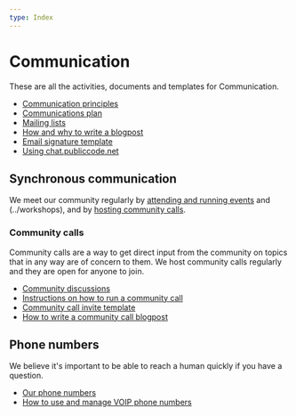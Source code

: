 ```yaml
---
type: Index
---
```


# Communication

These are all the activities, documents and templates for Communication.

* [Communication principles](communication-principles.md)
* [Communications plan](communications-plan.md)
* [Mailing lists](../tool-management/mailing-lists.md)
* [How and why to write a blogpost](blogging.md)
* [Email signature template](email-signature-template.md)
* [Using chat.publiccode.net](using-chat.md)

## Synchronous communication

We meet our community regularly by [attending and running events](../events) and (../workshops), and by [hosting community calls](../community-calls).

### Community calls

Community calls are a way to get direct input from the community on topics that in any way are of concern to them. We host community calls regularly and they are open for anyone to join.

* [Community discussions](community-discussions.md)
* [Instructions on how to run a community call](running-community-call.md)
* [Community call invite template](community-call-invite-template.md)
* [How to write a community call blogpost](community-call-blogposts.md)

## Phone numbers

We believe it's important to be able to reach a human quickly if you have a question.

* [Our phone numbers](phone-numbers.md)
* [How to use and manage VOIP phone numbers](managing-voip-phone-numbers.md)
